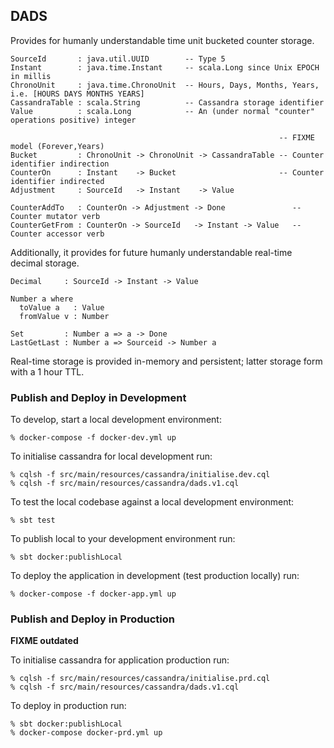 ## DADS

Provides for humanly understandable time unit bucketed counter storage.

```
SourceId       : java.util.UUID        -- Type 5
Instant        : java.time.Instant     -- scala.Long since Unix EPOCH in millis
ChronoUnit     : java.time.ChronoUnit  -- Hours, Days, Months, Years, i.e. [HOURS DAYS MONTHS YEARS]                                       
CassandraTable : scala.String          -- Cassandra storage identifier
Value          : scala.Long            -- An (under normal "counter" operations positive) integer

                                                            -- FIXME model (Forever,Years)
Bucket         : ChronoUnit -> ChronoUnit -> CassandraTable -- Counter identifier indirection
CounterOn      : Instant    -> Bucket                       -- Counter identifier indirected
Adjustment     : SourceId   -> Instant    -> Value

CounterAddTo   : CounterOn -> Adjustment -> Done               -- Counter mutator verb 
CounterGetFrom : CounterOn -> SourceId   -> Instant -> Value   -- Counter accessor verb
```

Additionally, it provides for future humanly understandable real-time decimal storage.

```
Decimal     : SourceId -> Instant -> Value

Number a where
  toValue a   : Value
  fromValue v : Number

Set         : Number a => a -> Done
LastGetLast : Number a => Sourceid -> Number a
```

Real-time storage is provided in-memory and persistent; latter storage form with a 1 hour TTL. 

### Publish and Deploy in Development

To develop, start a local development environment:

```
% docker-compose -f docker-dev.yml up
```

To initialise cassandra for local development run:

```
% cqlsh -f src/main/resources/cassandra/initialise.dev.cql
% cqlsh -f src/main/resources/cassandra/dads.v1.cql
```

To test the local codebase against a local development environment:

```
% sbt test
```

To publish local to your development environment run:

```
% sbt docker:publishLocal
```

To deploy the application in development (test production locally) run:

```
% docker-compose -f docker-app.yml up
```

### Publish and Deploy in Production

**FIXME outdated**

To initialise cassandra for application production run:

```
% cqlsh -f src/main/resources/cassandra/initialise.prd.cql
% cqlsh -f src/main/resources/cassandra/dads.v1.cql
```

To deploy in production run:

```
% sbt docker:publishLocal
% docker-compose docker-prd.yml up
```

